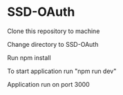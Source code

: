 # SSD-OAuth

Clone this repository to machine

Change directory to SSD-OAuth

Run npm install

To start application run "npm run dev"

Application run on port 3000